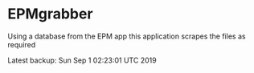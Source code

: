 # EPMgrabber
Using a database from the EPM app this application scrapes the files as required


Latest backup: Sun Sep 1 02:23:01 UTC 2019
